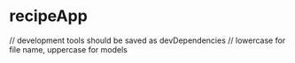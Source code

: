 # recipeApp

// development tools should be saved as devDependencies
// lowercase for file name, uppercase for models
